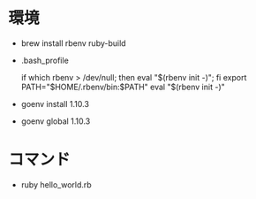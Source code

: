 # 環境
- brew install rbenv ruby-build
- .bash_profile

    if which rbenv > /dev/null; then eval "$(rbenv init -)"; fi
    export PATH="$HOME/.rbenv/bin:$PATH"
    eval "$(rbenv init -)"

- goenv install 1.10.3
- goenv global 1.10.3

# コマンド
- ruby hello_world.rb

